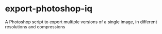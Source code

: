 export-photoshop-iq
===================

A Photoshop script to export multiple versions of a single image, in different resolutions and compressions
